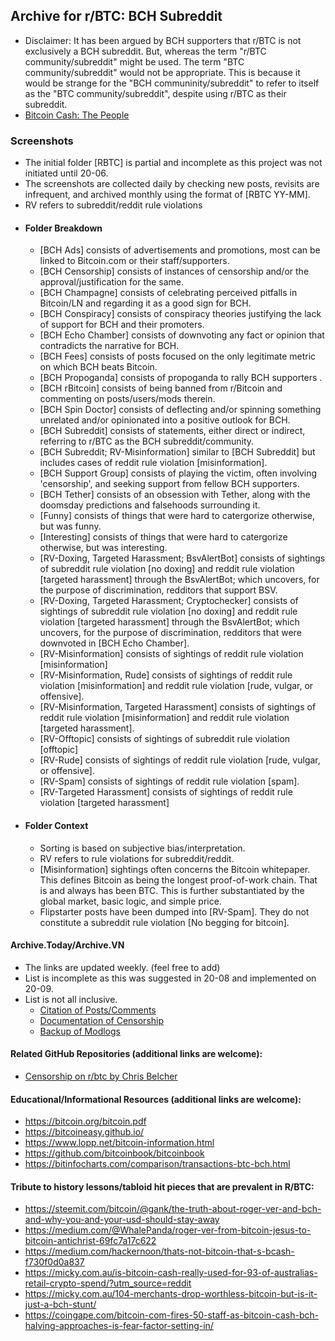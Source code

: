 ## Archive for r/BTC: BCH Subreddit
-  Disclaimer: It has been argued by BCH supporters that r/BTC is not exclusively a BCH subreddit. But, whereas the term "r/BTC community/subreddit" might be used. The term "BTC community/subreddit" would not be appropriate. This is because it would be strange for the "BCH communinity/subreddit" to refer to itself as the "BTC community/subreddit", despite using r/BTC as their subreddit. 
- [Bitcoin Cash: The People](https://read.cash/@Read.Cash/bitcoin-cash-the-people-66e43350)
### Screenshots
- The initial folder [RBTC] is partial and incomplete as this project was not initiated until 20-06.
- The screenshots are collected daily by checking new posts, revisits are infrequent, and archived monthly using the format of [RBTC YY-MM]. 
- RV refers to subreddit/reddit rule violations
- #### Folder Breakdown
   - [BCH Ads] consists of advertisements and promotions, most can be linked to Bitcoin.com or their staff/supporters.
   - [BCH Censorship] consists of instances of censorship and/or the approval/justification for the same.
   - [BCH Champagne] consists of celebrating perceived pitfalls in Bitcoin/LN and regarding it as a good sign for BCH.
   - [BCH Conspiracy] consists of conspiracy theories justifying the lack of support for BCH and their promoters.
   - [BCH Echo Chamber] consists of downvoting any fact or opinion that contradicts the narrative for BCH.
   - [BCH Fees] consists of posts focused on the only legitimate metric on which BCH beats Bitcoin.
   - [BCH Propoganda] consists of propoganda to rally BCH supporters .
   - [BCH rBitcoin] consists of being banned from r/Bitcoin and commenting on posts/users/mods therein.
   - [BCH Spin Doctor] consists of deflecting and/or spinning something unrelated and/or opinionated into a positive outlook for BCH.
   - [BCH Subreddit] consists of statements, either direct or indirect, referring to r/BTC as the BCH subreddit/community.
   - [BCH Subreddit; RV-Misinformation] similar to [BCH Subreddit] but includes cases of reddit rule violation [misinformation].
   - [BCH Support Group] consists of playing the victim, often involving 'censorship', and seeking support from fellow BCH supporters.
   - [BCH Tether] consists of an obsession with Tether, along with the doomsday predictions and falsehoods surrounding it.
   - [Funny] consists of things that were hard to catergorize otherwise, but was funny.
   - [Interesting] consists of things that were hard to catergorize otherwise, but was interesting.
   - [RV-Doxing, Targeted Harassment; BsvAlertBot] consists of sightings of subreddit rule violation [no doxing] and reddit rule violation [targeted harassment] through the BsvAlertBot; which uncovers, for the purpose of discrimination, redditors that support BSV. 
   - [RV-Doxing, Targeted Harassment; Cryptochecker] consists of sightings of subreddit rule violation [no doxing] and reddit rule violation [targeted harassment] through the BsvAlertBot; which uncovers, for the purpose of discrimination, redditors that were downvoted in [BCH Echo Chamber].
   - [RV-Misinformation] consists of sightings of reddit rule violation [misinformation]
   - [RV-Misinformation, Rude] consists of sightings of reddit rule violation [misinformation] and reddit rule violation [rude, vulgar, or offensive].
   - [RV-Misinformation, Targeted Harassment] consists of sightings of reddit rule violation [misinformation] and reddit rule violation [targeted harassment].
   - [RV-Offtopic] consists of sightings of subreddit rule violation [offtopic]
   - [RV-Rude] consists of sightings of reddit rule violation [rude, vulgar, or offensive]. 
   - [RV-Spam] consists of sightings of reddit rule violation [spam].
   - [RV-Targeted Harassment] consists of sightings of reddit rule violation [targeted harassment]
 - #### Folder Context
    - Sorting is based on subjective bias/interpretation.
    - RV refers to rule violations for subreddit/reddit.
    - [Misinformation] sightings often concerns the Bitcoin whitepaper. This defines Bitcoin as being the longest proof-of-work chain. That is and always has been BTC. This is further substantiated by the global market, basic logic, and simple price.
    - Flipstarter posts have been dumped into [RV-Spam]. They do not constitute a subreddit rule violation [No begging for bitcoin].
 
#### Archive.Today/Archive.VN
- The links are updated weekly. (feel free to add)
- List is incomplete as this was suggested in 20-08 and implemented on 20-09.
- List is not all inclusive.
   - [Citation of Posts/Comments](https://archive.vn/https://www.reddit.com/r/btc*)
   - [Documentation of Censorship](https://archive.vn/https://snew.notabug.io/r/btc*)
   - [Backup of Modlogs](https://modlogs.fyi/r/btc*)
	
#### Related GitHub Repositories (additional links are welcome):
   - [Censorship on r/btc by Chris Belcher](https://gist.github.com/chris-belcher/c9f4b90bec1b2fbf8caaab178719ac24)

#### Educational/Informational Resources (additional links are welcome):
- https://bitcoin.org/bitcoin.pdf
- https://bitcoineasy.github.io/
- https://www.lopp.net/bitcoin-information.html
- https://github.com/bitcoinbook/bitcoinbook
- https://bitinfocharts.com/comparison/transactions-btc-bch.html

#### Tribute to history lessons/tabloid hit pieces that are prevalent in R/BTC:
- https://steemit.com/bitcoin/@gank/the-truth-about-roger-ver-and-bch-and-why-you-and-your-usd-should-stay-away
- https://medium.com/@WhalePanda/roger-ver-from-bitcoin-jesus-to-bitcoin-antichrist-69fc7a17c622
- https://medium.com/hackernoon/thats-not-bitcoin-that-s-bcash-f730f0d0a837
- https://micky.com.au/is-bitcoin-cash-really-used-for-93-of-australias-retail-crypto-spend/?utm_source=reddit
- https://micky.com.au/104-merchants-drop-worthless-bitcoin-but-is-it-just-a-bch-stunt/
- https://coingape.com/bitcoin-com-fires-50-staff-as-bitcoin-cash-bch-halving-approaches-is-fear-factor-setting-in/
